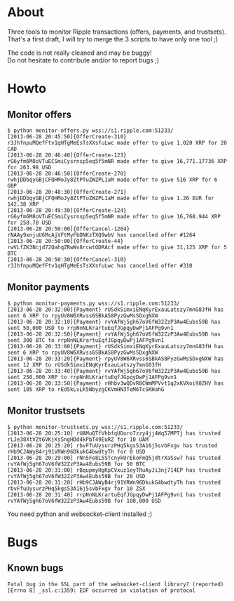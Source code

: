 About
=====

Three tools to monitor Ripple transactions (offers, payments, and trustsets).<br />
That's a first draft, I will try to merge the 3 scripts to have only one tool ;)<br />

The code is not really cleaned and may be buggy!<br />
Do not hesitate to contribute and/or to report bugs ;)<br />

Howto
=====

Monitor offers
--------------

    $ python monitor-offers.py wss://s1.ripple.com:51233/
    [2013-06-28 20:45:50]{OfferCreate-310} r3JhfnpuMQefFtv1qHTgMeEsTsXXsfuLwc made offer to give 1,020 XRP for 20 CAD
    [2013-06-28 20:46:40]{OfferCreate-123} rG6yfm6M8oVTuECSmiCysrnsp5eq5f5mNR made offer to give 16,771.17736 XRP for 263.98 USD
    [2013-06-28 20:46:50]{OfferCreate-270} rwhjDDbqyGBjCFQHMoJy8ZtPTuZWZPL1aM made offer to give 516 XRP for 6 GBP
    [2013-06-28 20:48:30]{OfferCreate-271} rwhjDDbqyGBjCFQHMoJy8ZtPTuZWZPL1aM made offer to give 1.26 EUR for 142.38 XRP
    [2013-06-28 20:49:30]{OfferCreate-124} rG6yfm6M8oVTuECSmiCysrnsp5eq5f5mNR made offer to give 16,768.944 XRP for 258.78 USD
    [2013-06-28 20:50:00]{OfferCancel-1264} rNAAy9xnjuU6McAjVFtMyFbDNKzTXQ9wbV has cancelled offer #1264
    [2013-06-28 20:50:00]{OfferCreate-44} rwVLfZK3Ncjd72QahqZRwWv8rcwtQDRAcf made offer to give 31,125 XRP for 5 BTC
    [2013-06-28 20:50:30]{OfferCancel-310} r3JhfnpuMQefFtv1qHTgMeEsTsXXsfuLwc has cancelled offer #310

Monitor payments
----------------

    $ python monitor-payments.py wss://s1.ripple.com:51233/
    [2013-06-28 20:32:00]{Payment} rUSdkSimxiENqKyrExauLatszy7mnG83fH has sent 6 XRP to rpyUV8W6XRvss6SBkAS8PyzGwMsSDxgNXW
    [2013-06-28 20:32:10]{Payment} rvYAfWj5gh67oV6fW32ZzP3Aw4Eubs59B has sent 50,000 USD to rrpNnNLKrartuEqfJGpqyDwPj1AFPg9vn1
    [2013-06-28 20:32:50]{Payment} rvYAfWj5gh67oV6fW32ZzP3Aw4Eubs59B has sent 300 BTC to rrpNnNLKrartuEqfJGpqyDwPj1AFPg9vn1
    [2013-06-28 20:33:00]{Payment} rUSdkSimxiENqKyrExauLatszy7mnG83fH has sent 6 XRP to rpyUV8W6XRvss6SBkAS8PyzGwMsSDxgNXW
    [2013-06-28 20:33:20]{Payment} rpyUV8W6XRvss6SBkAS8PyzGwMsSDxgNXW has sent 12 XRP to rUSdkSimxiENqKyrExauLatszy7mnG83fH
    [2013-06-28 20:33:40]{Payment} rvYAfWj5gh67oV6fW32ZzP3Aw4Eubs59B has sent 250,000 XRP to rrpNnNLKrartuEqfJGpqyDwPj1AFPg9vn1
    [2013-06-28 20:33:50]{Payment} rHhbv3wQDvR8CWmMPVvt1q2xKVXoi98ZHV has sent 105 XRP to rEd5kLvLK5NbyzgCKVmHN3TeM6TcSKHahG

Monitor trustsets
-----------------

    $ python monitor-trustsets.py wss://s1.ripple.com:51233/
    [2013-06-28 20:25:10] rUAMuQTfVhbfqUDuro7zzy4jj4Wq57MPTj has trusted rLJe38XtVZt6VKjKsSngHDd4kPbT49EuRZ for 10 UAM
    [2013-06-28 20:25:20] rbvFfuUysurzPHq5kgs53A16j5svbFxgv has trusted rHb9CJAWyB4rj91VRWn96DkukG4bwdtyTh for 0 USD
    [2013-06-28 20:29:00] rNn5Fe8L5STcnykUrEkoFmQ5jdtrXaSsw7 has trusted rvYAfWj5gh67oV6fW32ZzP3Aw4Eubs59B for 50 BTC
    [2013-06-28 20:31:00] rBqupmyHgKpCVxuz1eyTRuAyJi3nj714EP has trusted rvYAfWj5gh67oV6fW32ZzP3Aw4Eubs59B for 20 USD
    [2013-06-28 20:31:20] rHb9CJAWyB4rj91VRWn96DkukG4bwdtyTh has trusted rbvFfuUysurzPHq5kgs53A16j5svbFxgv for 10 ZSX
    [2013-06-28 20:31:40] rrpNnNLKrartuEqfJGpqyDwPj1AFPg9vn1 has trusted rvYAfWj5gh67oV6fW32ZzP3Aw4Eubs59B for 100,000 USD

You need python and websocket-client installed ;)


Bugs
====

Known bugs
----------

    Fatal bug in the SSL part of the websocket-client library? (reported)
    [Errno 8] _ssl.c:1359: EOF occurred in violation of protocol

